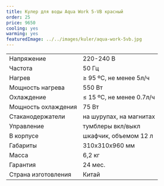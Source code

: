 ```yaml
---
title: Кулер для воды Aqua Work 5-VB красный
order: 25
price: 9650
cooling: yes
warming: yes
featuredImage: ../../images/kuler/aqua-work-5vb.jpg
---
```


<table>
<tr><td>Напряжение</td><td>220-240 В</td></tr>
<tr><td>Частота</td><td>50 Гц</td></tr>
<tr><td>Нагрев</td><td>≥ 95 ºС, не менее 5л/ч</td></tr>
<tr><td>Мощность нагрева</td><td>550 Вт</td></tr>
<tr><td>Охлаждение</td><td>≤ 15 ºС, не менее 0.7л/ч</td></tr>
<tr><td>Мощность охлаждения</td><td>75 Вт</td></tr>
<tr><td>Стаканодержатели</td><td>на шурупах, на магнитах</td></tr>
<tr><td>Управление</td><td>тумблеры вкл/выкл</td></tr>
<tr><td>В корпусе</td><td>шкафчик, объемом 12 л</td></tr>
<tr><td>Габариты</td><td>310x310x960 мм</td></tr>
<tr><td>Масса</td><td>6,2 кг</td></tr>
<tr><td>Гарантия</td><td>24 мес.</td></tr>
<tr><td>Страна изготовления</td><td>Китай</td></tr>
</table>
